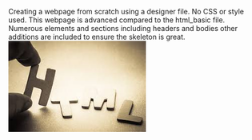 Creating a webpage from scratch using a designer file. No CSS or style used.
This webpage is advanced compared to the html_basic file.
Numerous elements and sections including headers and bodies other additions are included to ensure the skeleton is great.
![My html pic](html.jpg)
